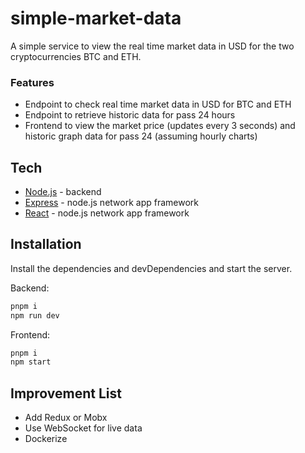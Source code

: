 # simple-market-data

A simple service to view the real time market data in USD for the two cryptocurrencies BTC and ETH.

### Features

- Endpoint to check real time market data in USD for BTC and ETH
- Endpoint to retrieve historic data for pass 24 hours
- Frontend to view the market price (updates every 3 seconds) and historic graph data for pass 24 (assuming hourly charts)

## Tech

- [Node.js](https://nodejs.org/en/) - backend
- [Express](https://expressjs.com/) - node.js network app framework
- [React](https://reactjs.org//) - node.js network app framework

## Installation

Install the dependencies and devDependencies and start the server.

Backend:

```sh
pnpm i
npm run dev
```

Frontend: 

```sh
pnpm i
npm start
```

## Improvement List

- Add Redux or Mobx
- Use WebSocket for live data
- Dockerize